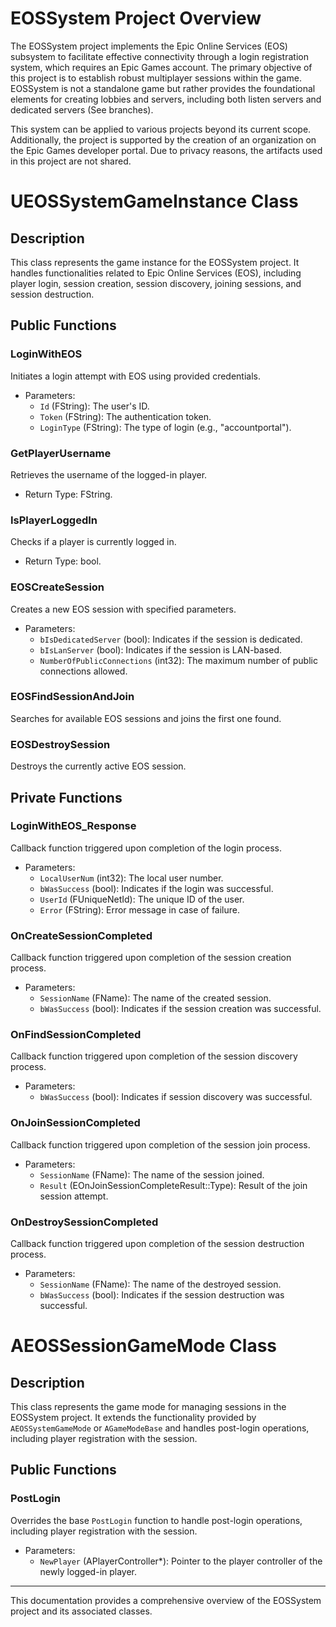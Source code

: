 # EOSSystem Project Overview

The EOSSystem project implements the Epic Online Services (EOS) subsystem to facilitate effective connectivity through a login registration system, which requires an Epic Games account. The primary objective of this project is to establish robust multiplayer sessions within the game. EOSSystem is not a standalone game but rather provides the foundational elements for creating lobbies and servers, including both listen servers and dedicated servers (See branches). 

This system can be applied to various projects beyond its current scope. Additionally, the project is supported by the creation of an organization on the Epic Games developer portal. Due to privacy reasons, the artifacts used in this project are not shared.


# UEOSSystemGameInstance Class

## Description
This class represents the game instance for the EOSSystem project. It handles functionalities related to Epic Online Services (EOS), including player login, session creation, session discovery, joining sessions, and session destruction.

## Public Functions

### LoginWithEOS
Initiates a login attempt with EOS using provided credentials.
- Parameters:
  - `Id` (FString): The user's ID.
  - `Token` (FString): The authentication token.
  - `LoginType` (FString): The type of login (e.g., "accountportal").

### GetPlayerUsername
Retrieves the username of the logged-in player.
- Return Type: FString.

### IsPlayerLoggedIn
Checks if a player is currently logged in.
- Return Type: bool.

### EOSCreateSession
Creates a new EOS session with specified parameters.
- Parameters:
  - `bIsDedicatedServer` (bool): Indicates if the session is dedicated.
  - `bIsLanServer` (bool): Indicates if the session is LAN-based.
  - `NumberOfPublicConnections` (int32): The maximum number of public connections allowed.

### EOSFindSessionAndJoin
Searches for available EOS sessions and joins the first one found.

### EOSDestroySession
Destroys the currently active EOS session.

## Private Functions

### LoginWithEOS_Response
Callback function triggered upon completion of the login process.
- Parameters:
  - `LocalUserNum` (int32): The local user number.
  - `bWasSuccess` (bool): Indicates if the login was successful.
  - `UserId` (FUniqueNetId): The unique ID of the user.
  - `Error` (FString): Error message in case of failure.

### OnCreateSessionCompleted
Callback function triggered upon completion of the session creation process.
- Parameters:
  - `SessionName` (FName): The name of the created session.
  - `bWasSuccess` (bool): Indicates if the session creation was successful.

### OnFindSessionCompleted
Callback function triggered upon completion of the session discovery process.
- Parameters:
  - `bWasSuccess` (bool): Indicates if session discovery was successful.

### OnJoinSessionCompleted
Callback function triggered upon completion of the session join process.
- Parameters:
  - `SessionName` (FName): The name of the session joined.
  - `Result` (EOnJoinSessionCompleteResult::Type): Result of the join session attempt.

### OnDestroySessionCompleted
Callback function triggered upon completion of the session destruction process.
- Parameters:
  - `SessionName` (FName): The name of the destroyed session.
  - `bWasSuccess` (bool): Indicates if the session destruction was successful.

# AEOSSessionGameMode Class

## Description
This class represents the game mode for managing sessions in the EOSSystem project. It extends the functionality provided by `AEOSSystemGameMode` or `AGameModeBase` and handles post-login operations, including player registration with the session.

## Public Functions

### PostLogin
Overrides the base `PostLogin` function to handle post-login operations, including player registration with the session.
- Parameters:
  - `NewPlayer` (APlayerController*): Pointer to the player controller of the newly logged-in player.

---
This documentation provides a comprehensive overview of the EOSSystem project and its associated classes.

